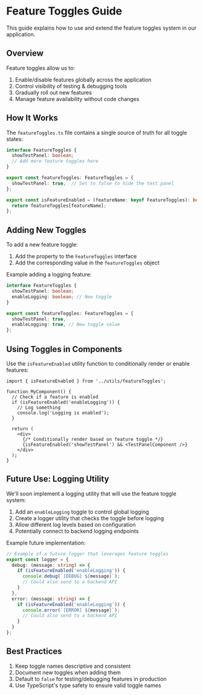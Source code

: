 # Feature Toggles Guide

This guide explains how to use and extend the feature toggles system in our application.

## Overview

Feature toggles allow us to:

1. Enable/disable features globally across the application
2. Control visibility of testing & debugging tools
3. Gradually roll out new features
4. Manage feature availability without code changes

## How It Works

The `featureToggles.ts` file contains a single source of truth for all toggle states:

```typescript
interface FeatureToggles {
  showTestPanel: boolean;
  // Add more feature toggles here
}

export const featureToggles: FeatureToggles = {
  showTestPanel: true,  // Set to false to hide the test panel
};

export const isFeatureEnabled = (featureName: keyof FeatureToggles): boolean => {
  return featureToggles[featureName];
};
```

## Adding New Toggles

To add a new feature toggle:

1. Add the property to the `FeatureToggles` interface
2. Add the corresponding value in the `featureToggles` object

Example adding a logging feature:

```typescript
interface FeatureToggles {
  showTestPanel: boolean;
  enableLogging: boolean; // New toggle
}

export const featureToggles: FeatureToggles = {
  showTestPanel: true,
  enableLogging: true, // New toggle value
};
```

## Using Toggles in Components

Use the `isFeatureEnabled` utility function to conditionally render or enable features:

```tsx
import { isFeatureEnabled } from '../utils/featureToggles';

function MyComponent() {
  // Check if a feature is enabled
  if (isFeatureEnabled('enableLogging')) {
    // Log something
    console.log('Logging is enabled');
  }

  return (
    <div>
      {/* Conditionally render based on feature toggle */}
      {isFeatureEnabled('showTestPanel') && <TestPanelComponent />}
    </div>
  );
}
```

## Future Use: Logging Utility

We'll soon implement a logging utility that will use the feature toggle system:

1. Add an `enableLogging` toggle to control global logging
2. Create a logger utility that checks the toggle before logging
3. Allow different log levels based on configuration
4. Potentially connect to backend logging endpoints

Example future implementation:

```typescript
// Example of a future logger that leverages feature toggles
export const logger = {
  debug: (message: string) => {
    if (isFeatureEnabled('enableLogging')) {
      console.debug(`[DEBUG] ${message}`);
      // Could also send to a backend API
    }
  },
  error: (message: string) => {
    if (isFeatureEnabled('enableLogging')) {
      console.error(`[ERROR] ${message}`);
      // Could also send to a backend API
    }
  }
};
```

## Best Practices

1. Keep toggle names descriptive and consistent
2. Document new toggles when adding them
3. Default to `false` for testing/debugging features in production
4. Use TypeScript's type safety to ensure valid toggle names 